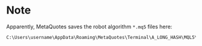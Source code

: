 # Note

Apparently, MetaQuotes saves the robot algorithm `*.mq5` files here:

```bash
C:\Users\username\AppData\Roaming\MetaQuotes\Terminal\A_LONG_HASH\MQL5\Experts\*.mq5
```

